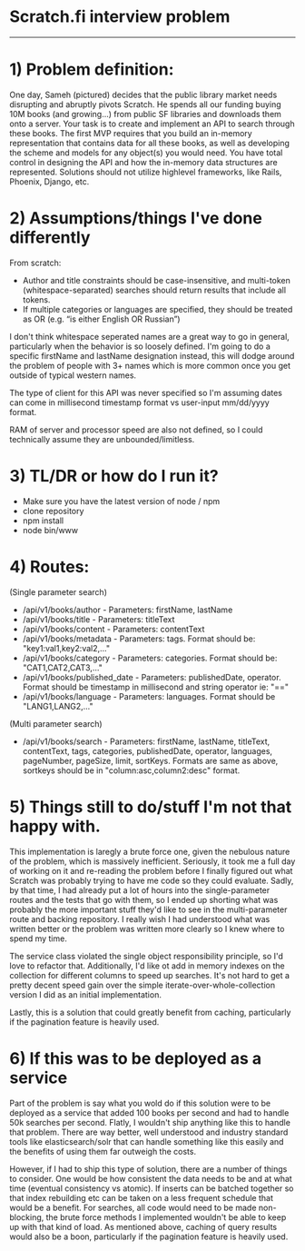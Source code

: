 
# Scratch.fi interview problem
-----
# 1) Problem definition:

One day, Sameh (pictured) decides that the public library market
needs disrupting and abruptly pivots Scratch. He spends all our
funding buying 10M books (and growing...) from public SF libraries
and downloads them onto a server.
Your task is to create and implement an API to search through
these books. The first MVP requires that you build an in-memory
representation that contains data for all these books, as well as
developing the scheme and models for any object(s) you would
need.
You have total control in designing the API and how the in-memory
data structures are represented. Solutions should not utilize highlevel
frameworks, like Rails, Phoenix, Django, etc.

# 2) Assumptions/things I've done differently

From scratch:
- Author and title constraints should be case-insensitive, and multi-token (whitespace-separated)
searches should return results that include all tokens.
- If multiple categories or languages are specified, they should be treated as OR (e.g. “is either English OR
Russian”)

I don't think whitespace seperated names are a great way to go in general, particularly when the behavior is so loosely defined. I'm going to do a specific firstName and lastName designation instead, this will dodge around the problem of people with 3+ names which is more common once you get outside of typical western names. 

The type of client for this API was never specified so I'm assuming dates can come in millisecond timestamp format vs user-input mm/dd/yyyy format.

RAM of server and processor speed are also not defined, so I could technically assume they are unbounded/limitless. 

# 3) TL/DR or how do I run it?

- Make sure you have the latest version of node / npm
- clone repository
- npm install 
- node bin/www

# 4) Routes:

(Single parameter search)
- /api/v1/books/author - Parameters: firstName, lastName
- /api/v1/books/title - Parameters: titleText
- /api/v1/books/content - Parameters: contentText
- /api/v1/books/metadata - Parameters: tags. Format should be: "key1:val1,key2:val2,..."
- /api/v1/books/category - Parameters: categories. Format should be: "CAT1,CAT2,CAT3,..."
- /api/v1/books/published_date - Parameters: publishedDate, operator. Format should be timestamp in millisecond and string operator ie: "=="
- /api/v1/books/language - Parameters: languages. Format should be "LANG1,LANG2,..."

(Multi parameter search)
- /api/v1/books/search - Parameters: firstName, lastName, titleText, contentText, tags, categories, publishedDate, operator, languages, pageNumber, pageSize, limit, sortKeys. Formats are same as above, sortkeys should be in "column:asc,column2:desc" format.

# 5) Things still to do/stuff I'm not that happy with.

This implementation is laregly a brute force one, given the nebulous nature of the problem, which is massively inefficient. Seriously, it took me a full day of working on it and re-reading the problem before I finally figured out what Scratch was probably trying to have me code so they could evaluate. Sadly, by that time, I had already put a lot of hours into the single-parameter routes and the tests that go with them, so I ended up shorting what was probably the more important stuff they'd like to see in the multi-parameter route and backing repository. I really wish I had understood what was written better or the problem was written more clearly so I knew where to spend my time.

The service class violated the single object responsibility principle, so I'd love to refactor that. Additionally, I'd like ot add in memory indexes on the collection for different columns to speed up searches. It's not hard to get a pretty decent speed gain over the simple iterate-over-whole-collection version I did as an initial implementation. 

Lastly, this is a solution that could greatly benefit from caching, particularly if the pagination feature is heavily used.

# 6) If this was to be deployed as a service

Part of the problem is say what you wold do if this solution were to be deployed as a service that added 100 books per second and had to handle 50k searches per second. Flatly, I wouldn't ship anything like this to handle that problem. There are way better, well understood and industry standard tools like elasticsearch/solr that can handle something like this easily and the benefits of using them far outweigh the costs. 

However, if I had to ship this type of solution, there are a number of things to consider. One would be how consistent the data needs to be and at what time (eventual consistency vs atomic). If inserts can be batched together so that index rebuilding etc can be taken on a less frequent schedule that would be a benefit. For searches, all code would need to be made non-blocking, the brute force methods I implemented wouldn't be able to keep up with that kind of load. As mentioned above, caching of query results would also be a boon, particularly if the pagination feature is heavily used.
